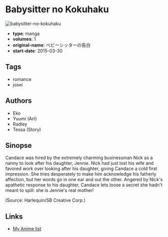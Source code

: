 # Babysitter no Kokuhaku

![babysitter-no-kokuhaku](https://cdn.myanimelist.net/images/manga/2/230089.jpg)

-   **type**: manga
-   **volumes**: 1
-   **original-name**: ベビーシッターの告白
-   **start-date**: 2015-03-30

## Tags

-   romance
-   josei

## Authors

-   Eko
-   Yuumi (Art)
-   Radley
-   Tessa (Story)

## Sinopse

Candace was hired by the extremely charming businessman Nick as a nanny to look after his daughter, Jennie. Nick had just lost his wife and favored work over looking after his daughter, giving Candace a cold first impression. She tries desperately to make him acknowledge his fatherly affection, but her words go in one ear and out the other. Angered by Nick's apathetic response to his daughter, Candace lets loose a secret she hadn't meant to spill: she is Jennie's real mother!

(Source: Harlequin/SB Creative Corp.)

## Links

-   [My Anime list](https://myanimelist.net/manga/126255/Babysitter_no_Kokuhaku)
